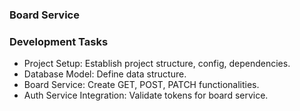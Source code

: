 ### Board Service

### Development Tasks

- Project Setup: Establish project structure, config, dependencies.
- Database Model: Define data structure.
- Board Service: Create GET, POST, PATCH functionalities.
- Auth Service Integration: Validate tokens for board service.
